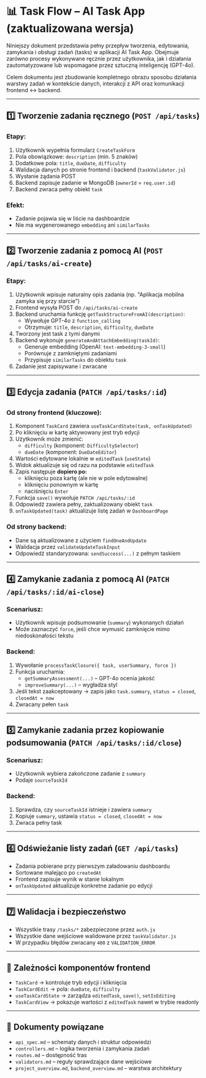 # 📊 Task Flow – AI Task App (zaktualizowana wersja)

Niniejszy dokument przedstawia pełny przepływ tworzenia, edytowania, zamykania i obsługi zadań (tasks) w aplikacji AI Task App. Obejmuje zarówno procesy wykonywane ręcznie przez użytkownika, jak i działania zautomatyzowane lub wspomagane przez sztuczną inteligencję (GPT-4o).

Celem dokumentu jest zbudowanie kompletnego obrazu sposobu działania warstwy zadań w kontekście danych, interakcji z API oraz komunikacji frontend ↔ backend.

---

## 1️⃣ Tworzenie zadania ręcznego (`POST /api/tasks`)

### Etapy:

1. Użytkownik wypełnia formularz `CreateTaskForm`
2. Pola obowiązkowe: `description` (min. 5 znaków)
3. Dodatkowe pola: `title`, `dueDate`, `difficulty`
4. Walidacja danych po stronie frontend i backend (`taskValidator.js`)
5. Wysłanie żądania POST
6. Backend zapisuje zadanie w MongoDB (`ownerId` = `req.user.id`)
7. Backend zwraca pełny obiekt `task`

### Efekt:

- Zadanie pojawia się w liście na dashboardzie
- Nie ma wygenerowanego `embedding` ani `similarTasks`

---

## 2️⃣ Tworzenie zadania z pomocą AI (`POST /api/tasks/ai-create`)

### Etapy:

1. Użytkownik wpisuje naturalny opis zadania (np. "Aplikacja mobilna zamyka się przy starcie")
2. Frontend wysyła POST do `/api/tasks/ai-create`
3. Backend uruchamia funkcję `getTaskStructureFromAI(description)`:
   - Wywołuje GPT-4o z `function_calling`
   - Otrzymuje: `title`, `description`, `difficulty`, `dueDate`
4. Tworzony jest task z tymi danymi
5. Backend wykonuje `generateAndAttachEmbedding(taskId)`:
   - Generuje embedding (OpenAI: `text-embedding-3-small`)
   - Porównuje z zamkniętymi zadaniami
   - Przypisuje `similarTasks` do obiektu `task`
6. Zadanie jest zapisywane i zwracane

---

## 3️⃣ Edycja zadania (`PATCH /api/tasks/:id`)

### Od strony frontend (kluczowe):

1. Komponent `TaskCard` zawiera `useTaskCardState(task, onTaskUpdated)`
2. Po kliknięciu w kartę aktywowany jest tryb edycji
3. Użytkownik może zmienić:
   - `difficulty` (komponent: `DifficultySelector`)
   - `dueDate` (komponent: `DueDateEditor`)
4. Wartości edytowane lokalnie w `editedTask` (`useState`)
5. Widok aktualizuje się od razu na podstawie `editedTask`
6. Zapis następuje **dopiero po:**
   - kliknięciu poza kartę (ale nie w pole edytowalne)
   - kliknięciu ponownym w kartę
   - naciśnięciu `Enter`
7. Funkcja `save()` wywołuje `PATCH /api/tasks/:id`
8. Odpowiedź zawiera pełny, zaktualizowany obiekt `task`
9. `onTaskUpdated(task)` aktualizuje listę zadań w `DashboardPage`

### Od strony backend:

- Dane są aktualizowane z użyciem `findOneAndUpdate`
- Walidacja przez `validateUpdateTaskInput`
- Odpowiedź standaryzowana: `sendSuccess(...)` z pełnym taskiem

---

## 4️⃣ Zamykanie zadania z pomocą AI (`PATCH /api/tasks/:id/ai-close`)

### Scenariusz:

- Użytkownik wpisuje podsumowanie (`summary`) wykonanych działań
- Może zaznaczyć `force`, jeśli chce wymusić zamknięcie mimo niedoskonałości tekstu

### Backend:

1. Wywołanie `processTaskClosure({ task, userSummary, force })`
2. Funkcja uruchamia:
   - `getSummaryAssessment(...)` – GPT-4o ocenia jakość
   - `improveSummary(...)` – wygładza styl
3. Jeśli tekst zaakceptowany → zapis jako `task.summary`, `status = closed`, `closedAt = now`
4. Zwracany pełen `task`

---

## 5️⃣ Zamykanie zadania przez kopiowanie podsumowania (`PATCH /api/tasks/:id/close`)

### Scenariusz:

- Użytkownik wybiera zakończone zadanie z `summary`
- Podaje `sourceTaskId`

### Backend:

1. Sprawdza, czy `sourceTaskId` istnieje i zawiera `summary`
2. Kopiuje `summary`, ustawia `status = closed`, `closedAt = now`
3. Zwraca pełny task

---

## 6️⃣ Odświeżanie listy zadań (`GET /api/tasks`)

- Zadania pobierane przy pierwszym załadowaniu dashboardu
- Sortowane malejąco po `createdAt`
- Frontend zapisuje wynik w stanie lokalnym
- `onTaskUpdated` aktualizuje konkretne zadanie po edycji

---

## 7️⃣ Walidacja i bezpieczeństwo

- Wszystkie trasy `/tasks/*` zabezpieczone przez `auth.js`
- Wszystkie dane wejściowe walidowane przez `taskValidator.js`
- W przypadku błędów zwracany `400` z `VALIDATION_ERROR`

---

## 🔄 Zależności komponentów frontend

- `TaskCard` → kontroluje tryb edycji i kliknięcia
- `TaskCardEdit` → pola: `dueDate`, `difficulty`
- `useTaskCardState` → zarządza `editedTask`, `save()`, `setIsEditing`
- `TaskCardView` → pokazuje wartości z `editedTask` nawet w trybie readonly

---

## 📄 Dokumenty powiązane

- `api_spec.md` – schematy danych i struktur odpowiedzi
- `controllers.md` – logika tworzenia i zamykania zadań
- `routes.md` – dostępność tras
- `validators.md` – reguły sprawdzające dane wejściowe
- `project_overview.md`, `backend_overview.md` – warstwa architektury

